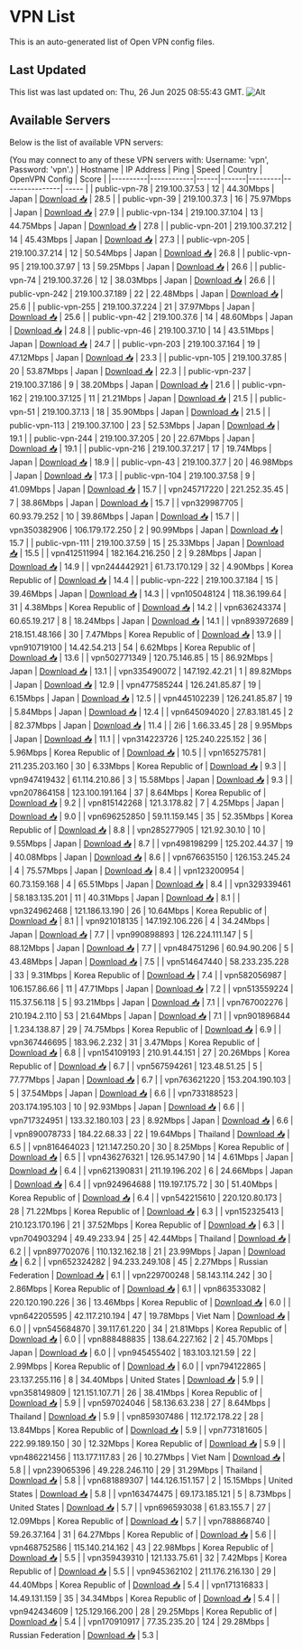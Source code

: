 # VPN List

This is an auto-generated list of Open VPN config files.

## Last Updated

This list was last updated on: Thu, 26 Jun 2025 08:55:43 GMT.
![Alt](https://repobeats.axiom.co/api/embed/186b98318ef1479477931607c1ad7d823f12451f.svg "Repobeats analytics image")

## Available Servers

Below is the list of available VPN servers:

(You may connect to any of these VPN servers with: Username: 'vpn', Password: 'vpn'.)
| Hostname | IP Address | Ping | Speed | Country | OpenVPN Config | Score |
|----------|------------|------|-------|---------|----------------| ----- |
| public-vpn-78 | 219.100.37.53 | 12 | 44.30Mbps | Japan | [Download 📥](./configs/server_0_JP.ovpn) | 28.5 |
| public-vpn-39 | 219.100.37.3 | 16 | 75.97Mbps | Japan | [Download 📥](./configs/server_1_JP.ovpn) | 27.9 |
| public-vpn-134 | 219.100.37.104 | 13 | 44.75Mbps | Japan | [Download 📥](./configs/server_2_JP.ovpn) | 27.8 |
| public-vpn-201 | 219.100.37.212 | 14 | 45.43Mbps | Japan | [Download 📥](./configs/server_3_JP.ovpn) | 27.3 |
| public-vpn-205 | 219.100.37.214 | 12 | 50.54Mbps | Japan | [Download 📥](./configs/server_4_JP.ovpn) | 26.8 |
| public-vpn-95 | 219.100.37.97 | 13 | 59.25Mbps | Japan | [Download 📥](./configs/server_5_JP.ovpn) | 26.6 |
| public-vpn-74 | 219.100.37.26 | 12 | 38.03Mbps | Japan | [Download 📥](./configs/server_6_JP.ovpn) | 26.6 |
| public-vpn-242 | 219.100.37.189 | 22 | 22.48Mbps | Japan | [Download 📥](./configs/server_7_JP.ovpn) | 25.6 |
| public-vpn-255 | 219.100.37.224 | 21 | 37.97Mbps | Japan | [Download 📥](./configs/server_8_JP.ovpn) | 25.6 |
| public-vpn-42 | 219.100.37.6 | 14 | 48.60Mbps | Japan | [Download 📥](./configs/server_9_JP.ovpn) | 24.8 |
| public-vpn-46 | 219.100.37.10 | 14 | 43.51Mbps | Japan | [Download 📥](./configs/server_10_JP.ovpn) | 24.7 |
| public-vpn-203 | 219.100.37.164 | 19 | 47.12Mbps | Japan | [Download 📥](./configs/server_11_JP.ovpn) | 23.3 |
| public-vpn-105 | 219.100.37.85 | 20 | 53.87Mbps | Japan | [Download 📥](./configs/server_12_JP.ovpn) | 22.3 |
| public-vpn-237 | 219.100.37.186 | 9 | 38.20Mbps | Japan | [Download 📥](./configs/server_13_JP.ovpn) | 21.6 |
| public-vpn-162 | 219.100.37.125 | 11 | 21.21Mbps | Japan | [Download 📥](./configs/server_14_JP.ovpn) | 21.5 |
| public-vpn-51 | 219.100.37.13 | 18 | 35.90Mbps | Japan | [Download 📥](./configs/server_15_JP.ovpn) | 21.5 |
| public-vpn-113 | 219.100.37.100 | 23 | 52.53Mbps | Japan | [Download 📥](./configs/server_16_JP.ovpn) | 19.1 |
| public-vpn-244 | 219.100.37.205 | 20 | 22.67Mbps | Japan | [Download 📥](./configs/server_17_JP.ovpn) | 19.1 |
| public-vpn-216 | 219.100.37.217 | 17 | 19.74Mbps | Japan | [Download 📥](./configs/server_18_JP.ovpn) | 18.9 |
| public-vpn-43 | 219.100.37.7 | 20 | 46.98Mbps | Japan | [Download 📥](./configs/server_19_JP.ovpn) | 17.3 |
| public-vpn-104 | 219.100.37.58 | 9 | 41.09Mbps | Japan | [Download 📥](./configs/server_20_JP.ovpn) | 15.7 |
| vpn245717220 | 221.252.35.45 | 7 | 38.86Mbps | Japan | [Download 📥](./configs/server_21_JP.ovpn) | 15.7 |
| vpn329987705 | 60.93.79.252 | 10 | 39.86Mbps | Japan | [Download 📥](./configs/server_22_JP.ovpn) | 15.7 |
| vpn350382906 | 106.179.172.250 | 2 | 90.99Mbps | Japan | [Download 📥](./configs/server_23_JP.ovpn) | 15.7 |
| public-vpn-111 | 219.100.37.59 | 15 | 25.33Mbps | Japan | [Download 📥](./configs/server_24_JP.ovpn) | 15.5 |
| vpn412511994 | 182.164.216.250 | 2 | 9.28Mbps | Japan | [Download 📥](./configs/server_25_JP.ovpn) | 14.9 |
| vpn244442921 | 61.73.170.129 | 32 | 4.90Mbps | Korea Republic of | [Download 📥](./configs/server_26_KR.ovpn) | 14.4 |
| public-vpn-222 | 219.100.37.184 | 15 | 39.46Mbps | Japan | [Download 📥](./configs/server_27_JP.ovpn) | 14.3 |
| vpn105048124 | 118.36.199.64 | 31 | 4.38Mbps | Korea Republic of | [Download 📥](./configs/server_28_KR.ovpn) | 14.2 |
| vpn636243374 | 60.65.19.217 | 8 | 18.24Mbps | Japan | [Download 📥](./configs/server_29_JP.ovpn) | 14.1 |
| vpn893972689 | 218.151.48.166 | 30 | 7.47Mbps | Korea Republic of | [Download 📥](./configs/server_30_KR.ovpn) | 13.9 |
| vpn910719100 | 14.42.54.213 | 54 | 6.62Mbps | Korea Republic of | [Download 📥](./configs/server_31_KR.ovpn) | 13.6 |
| vpn502771349 | 120.75.146.85 | 15 | 86.92Mbps | Japan | [Download 📥](./configs/server_32_JP.ovpn) | 13.1 |
| vpn335490072 | 147.192.42.21 | 1 | 89.82Mbps | Japan | [Download 📥](./configs/server_33_JP.ovpn) | 12.9 |
| vpn477585244 | 126.241.85.87 | 19 | 6.15Mbps | Japan | [Download 📥](./configs/server_34_JP.ovpn) | 12.5 |
| vpn445102239 | 126.241.85.87 | 19 | 5.84Mbps | Japan | [Download 📥](./configs/server_35_JP.ovpn) | 12.4 |
| vpn645094020 | 27.83.181.45 | 2 | 82.37Mbps | Japan | [Download 📥](./configs/server_36_JP.ovpn) | 11.4 |
| 2i6 | 1.66.33.45 | 28 | 9.95Mbps | Japan | [Download 📥](./configs/server_37_JP.ovpn) | 11.1 |
| vpn314223726 | 125.240.225.152 | 36 | 5.96Mbps | Korea Republic of | [Download 📥](./configs/server_38_KR.ovpn) | 10.5 |
| vpn165275781 | 211.235.203.160 | 30 | 6.33Mbps | Korea Republic of | [Download 📥](./configs/server_39_KR.ovpn) | 9.3 |
| vpn947419432 | 61.114.210.86 | 3 | 15.58Mbps | Japan | [Download 📥](./configs/server_40_JP.ovpn) | 9.3 |
| vpn207864158 | 123.100.191.164 | 37 | 8.64Mbps | Korea Republic of | [Download 📥](./configs/server_41_KR.ovpn) | 9.2 |
| vpn815142268 | 121.3.178.82 | 7 | 4.25Mbps | Japan | [Download 📥](./configs/server_42_JP.ovpn) | 9.0 |
| vpn696252850 | 59.11.159.145 | 35 | 52.35Mbps | Korea Republic of | [Download 📥](./configs/server_43_KR.ovpn) | 8.8 |
| vpn285277905 | 121.92.30.10 | 10 | 9.55Mbps | Japan | [Download 📥](./configs/server_44_JP.ovpn) | 8.7 |
| vpn498198299 | 125.202.44.37 | 19 | 40.08Mbps | Japan | [Download 📥](./configs/server_45_JP.ovpn) | 8.6 |
| vpn676635150 | 126.153.245.24 | 4 | 75.57Mbps | Japan | [Download 📥](./configs/server_46_JP.ovpn) | 8.4 |
| vpn123200954 | 60.73.159.168 | 4 | 65.51Mbps | Japan | [Download 📥](./configs/server_47_JP.ovpn) | 8.4 |
| vpn329339461 | 58.183.135.201 | 11 | 40.31Mbps | Japan | [Download 📥](./configs/server_48_JP.ovpn) | 8.1 |
| vpn324962468 | 121.186.13.190 | 26 | 10.64Mbps | Korea Republic of | [Download 📥](./configs/server_49_KR.ovpn) | 8.1 |
| vpn921018135 | 147.192.106.226 | 4 | 34.24Mbps | Japan | [Download 📥](./configs/server_50_JP.ovpn) | 7.7 |
| vpn990898893 | 126.224.111.147 | 5 | 88.12Mbps | Japan | [Download 📥](./configs/server_51_JP.ovpn) | 7.7 |
| vpn484751296 | 60.94.90.206 | 5 | 43.48Mbps | Japan | [Download 📥](./configs/server_52_JP.ovpn) | 7.5 |
| vpn514647440 | 58.233.235.228 | 33 | 9.31Mbps | Korea Republic of | [Download 📥](./configs/server_53_KR.ovpn) | 7.4 |
| vpn582056987 | 106.157.86.66 | 11 | 47.71Mbps | Japan | [Download 📥](./configs/server_54_JP.ovpn) | 7.2 |
| vpn513559224 | 115.37.56.118 | 5 | 93.21Mbps | Japan | [Download 📥](./configs/server_55_JP.ovpn) | 7.1 |
| vpn767002276 | 210.194.2.110 | 53 | 21.64Mbps | Japan | [Download 📥](./configs/server_56_JP.ovpn) | 7.1 |
| vpn901896844 | 1.234.138.87 | 29 | 74.75Mbps | Korea Republic of | [Download 📥](./configs/server_57_KR.ovpn) | 6.9 |
| vpn367446695 | 183.96.2.232 | 31 | 3.47Mbps | Korea Republic of | [Download 📥](./configs/server_58_KR.ovpn) | 6.8 |
| vpn154109193 | 210.91.44.151 | 27 | 20.26Mbps | Korea Republic of | [Download 📥](./configs/server_59_KR.ovpn) | 6.7 |
| vpn567594261 | 123.48.51.25 | 5 | 77.77Mbps | Japan | [Download 📥](./configs/server_60_JP.ovpn) | 6.7 |
| vpn763621220 | 153.204.190.103 | 5 | 37.54Mbps | Japan | [Download 📥](./configs/server_61_JP.ovpn) | 6.6 |
| vpn733188523 | 203.174.195.103 | 10 | 92.93Mbps | Japan | [Download 📥](./configs/server_62_JP.ovpn) | 6.6 |
| vpn717324951 | 133.32.180.103 | 23 | 8.92Mbps | Japan | [Download 📥](./configs/server_63_JP.ovpn) | 6.6 |
| vpn890078733 | 184.22.68.33 | 22 | 19.64Mbps | Thailand | [Download 📥](./configs/server_64_TH.ovpn) | 6.5 |
| vpn816464023 | 121.147.250.20 | 30 | 8.25Mbps | Korea Republic of | [Download 📥](./configs/server_65_KR.ovpn) | 6.5 |
| vpn436276321 | 126.95.147.90 | 14 | 4.61Mbps | Japan | [Download 📥](./configs/server_66_JP.ovpn) | 6.4 |
| vpn621390831 | 211.19.196.202 | 6 | 24.66Mbps | Japan | [Download 📥](./configs/server_67_JP.ovpn) | 6.4 |
| vpn924964688 | 119.197.175.72 | 30 | 51.40Mbps | Korea Republic of | [Download 📥](./configs/server_68_KR.ovpn) | 6.4 |
| vpn542215610 | 220.120.80.173 | 28 | 71.22Mbps | Korea Republic of | [Download 📥](./configs/server_69_KR.ovpn) | 6.3 |
| vpn152325413 | 210.123.170.196 | 21 | 37.52Mbps | Korea Republic of | [Download 📥](./configs/server_70_KR.ovpn) | 6.3 |
| vpn704903294 | 49.49.233.94 | 25 | 42.44Mbps | Thailand | [Download 📥](./configs/server_71_TH.ovpn) | 6.2 |
| vpn897702076 | 110.132.162.18 | 21 | 23.99Mbps | Japan | [Download 📥](./configs/server_72_JP.ovpn) | 6.2 |
| vpn652324282 | 94.233.249.108 | 45 | 2.27Mbps | Russian Federation | [Download 📥](./configs/server_73_RU.ovpn) | 6.1 |
| vpn229700248 | 58.143.114.242 | 30 | 2.86Mbps | Korea Republic of | [Download 📥](./configs/server_74_KR.ovpn) | 6.1 |
| vpn863533082 | 220.120.190.226 | 36 | 13.46Mbps | Korea Republic of | [Download 📥](./configs/server_75_KR.ovpn) | 6.0 |
| vpn642205595 | 42.117.210.194 | 47 | 19.78Mbps | Viet Nam | [Download 📥](./configs/server_76_VN.ovpn) | 6.0 |
| vpn545684870 | 39.117.61.220 | 34 | 21.81Mbps | Korea Republic of | [Download 📥](./configs/server_77_KR.ovpn) | 6.0 |
| vpn888488835 | 138.64.227.162 | 2 | 45.70Mbps | Japan | [Download 📥](./configs/server_78_JP.ovpn) | 6.0 |
| vpn945455402 | 183.103.121.59 | 22 | 2.99Mbps | Korea Republic of | [Download 📥](./configs/server_79_KR.ovpn) | 6.0 |
| vpn794122865 | 23.137.255.116 | 8 | 34.40Mbps | United States | [Download 📥](./configs/server_80_US.ovpn) | 5.9 |
| vpn358149809 | 121.151.107.71 | 26 | 38.41Mbps | Korea Republic of | [Download 📥](./configs/server_81_KR.ovpn) | 5.9 |
| vpn597024046 | 58.136.63.238 | 27 | 8.64Mbps | Thailand | [Download 📥](./configs/server_82_TH.ovpn) | 5.9 |
| vpn859307486 | 112.172.178.22 | 28 | 13.84Mbps | Korea Republic of | [Download 📥](./configs/server_83_KR.ovpn) | 5.9 |
| vpn773181605 | 222.99.189.150 | 30 | 12.32Mbps | Korea Republic of | [Download 📥](./configs/server_84_KR.ovpn) | 5.9 |
| vpn486221456 | 113.177.117.83 | 26 | 10.27Mbps | Viet Nam | [Download 📥](./configs/server_85_VN.ovpn) | 5.8 |
| vpn239065396 | 49.228.246.110 | 29 | 31.29Mbps | Thailand | [Download 📥](./configs/server_86_TH.ovpn) | 5.8 |
| vpn681889307 | 144.126.151.157 | 2 | 15.15Mbps | United States | [Download 📥](./configs/server_87_US.ovpn) | 5.8 |
| vpn163474475 | 69.173.185.121 | 5 | 8.73Mbps | United States | [Download 📥](./configs/server_88_US.ovpn) | 5.7 |
| vpn696593038 | 61.83.155.7 | 27 | 12.09Mbps | Korea Republic of | [Download 📥](./configs/server_89_KR.ovpn) | 5.7 |
| vpn788868740 | 59.26.37.164 | 31 | 64.27Mbps | Korea Republic of | [Download 📥](./configs/server_90_KR.ovpn) | 5.6 |
| vpn468752586 | 115.140.214.162 | 43 | 22.98Mbps | Korea Republic of | [Download 📥](./configs/server_91_KR.ovpn) | 5.5 |
| vpn359439310 | 121.133.75.61 | 32 | 7.42Mbps | Korea Republic of | [Download 📥](./configs/server_92_KR.ovpn) | 5.5 |
| vpn945362102 | 211.176.216.130 | 29 | 44.40Mbps | Korea Republic of | [Download 📥](./configs/server_93_KR.ovpn) | 5.4 |
| vpn171316833 | 14.49.131.159 | 35 | 34.34Mbps | Korea Republic of | [Download 📥](./configs/server_94_KR.ovpn) | 5.4 |
| vpn942434609 | 125.129.166.200 | 28 | 29.25Mbps | Korea Republic of | [Download 📥](./configs/server_95_KR.ovpn) | 5.4 |
| vpn170910917 | 77.35.235.20 | 124 | 29.28Mbps | Russian Federation | [Download 📥](./configs/server_96_RU.ovpn) | 5.3 |
